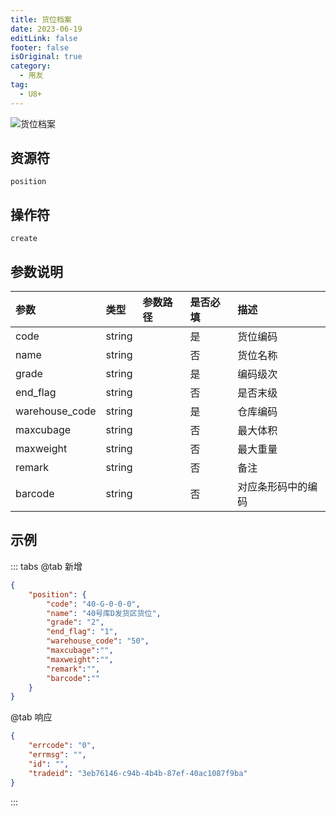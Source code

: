 ```yaml
---
title: 货位档案
date: 2023-06-19
editLink: false
footer: false
isOriginal: true
category:
  - 用友
tag:
  - U8+
---
```


![货位档案](https://nas.ilyl.life:8092/yonyou/u8/position.gif)

## 资源符

`position`
  
## 操作符

`create`

## 参数说明

|参数|类型|参数路径|是否必填|描述|
|:-|:-|:-|:-|:-|
|code|string||是|货位编码|
|name|string||否|货位名称|
|grade|string||是|编码级次|
|end_flag|string||否|是否末级|
|warehouse_code|string||是|仓库编码|
|maxcubage|string||否|最大体积|
|maxweight|string||否|最大重量|
|remark|string||否|备注|
|barcode|string||否|对应条形码中的编码|

## 示例

::: tabs
@tab 新增

```json
{
    "position": {
        "code": "40-G-0-0-0",
        "name": "40号库D发货区货位",
        "grade": "2",
        "end_flag": "1",
        "warehouse_code": "50",
        "maxcubage":"",
        "maxweight":"",
        "remark":"",
        "barcode":""
    }
}
```

@tab 响应

```json
{
    "errcode": "0",
    "errmsg": "",
    "id": "",
    "tradeid": "3eb76146-c94b-4b4b-87ef-40ac1087f9ba"
}
```

:::
